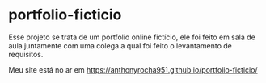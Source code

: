 # portfolio-ficticio
 Esse projeto se trata de um portfolio online fictício, ele foi feito em sala de aula juntamente com uma colega a qual foi feito o levantamento de requisitos.

 Meu site está no ar em https://anthonyrocha951.github.io/portfolio-ficticio/
